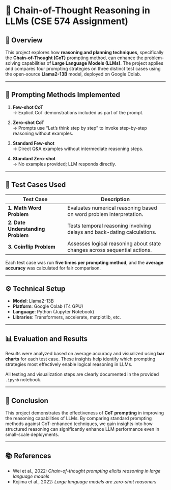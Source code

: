 
# 🧠 Chain-of-Thought Reasoning in LLMs (CSE 574 Assignment)

## 📘 Overview

This project explores how **reasoning and planning techniques**, specifically the **Chain-of-Thought (CoT)** prompting method, can enhance the problem-solving capabilities of **Large Language Models (LLMs)**. The project applies and compares four prompting strategies on three distinct test cases using the open-source **Llama2-13B** model, deployed on Google Colab.

---

## 🚀 Prompting Methods Implemented

1. **Few-shot CoT**  
   → Explicit CoT demonstrations included as part of the prompt.

2. **Zero-shot CoT**  
   → Prompts use “Let’s think step by step” to invoke step-by-step reasoning without examples.

3. **Standard Few-shot**  
   → Direct Q&A examples without intermediate reasoning steps.

4. **Standard Zero-shot**  
   → No examples provided; LLM responds directly.

---

## 🧪 Test Cases Used

| Test Case                        | Description                                                                 |
|----------------------------------|-----------------------------------------------------------------------------|
| **1. Math Word Problem**         | Evaluates numerical reasoning based on word problem interpretation.         |
| **2. Date Understanding Problem**| Tests temporal reasoning involving delays and back-dating calculations.     |
| **3. Coinflip Problem**          | Assesses logical reasoning about state changes across sequential actions.   |

Each test case was run **five times per prompting method**, and the **average accuracy** was calculated for fair comparison.

---

## ⚙️ Technical Setup

- **Model**: Llama2-13B
- **Platform**: Google Colab (T4 GPU)
- **Language**: Python (Jupyter Notebook)
- **Libraries**: Transformers, accelerate, matplotlib, etc.

---

## 📊 Evaluation and Results

Results were analyzed based on average accuracy and visualized using **bar charts** for each test case. These insights help identify which prompting strategies most effectively enable logical reasoning in LLMs.

All testing and visualization steps are clearly documented in the provided `.ipynb` notebook.

---

## 📌 Conclusion

This project demonstrates the effectiveness of **CoT prompting** in improving the reasoning capabilities of LLMs. By comparing standard prompting methods against CoT-enhanced techniques, we gain insights into how structured reasoning can significantly enhance LLM performance even in small-scale deployments.

---

## 📚 References

- Wei et al., 2022: *Chain-of-thought prompting elicits reasoning in large language models*
- Kojima et al., 2022: *Large language models are zero-shot reasoners*
